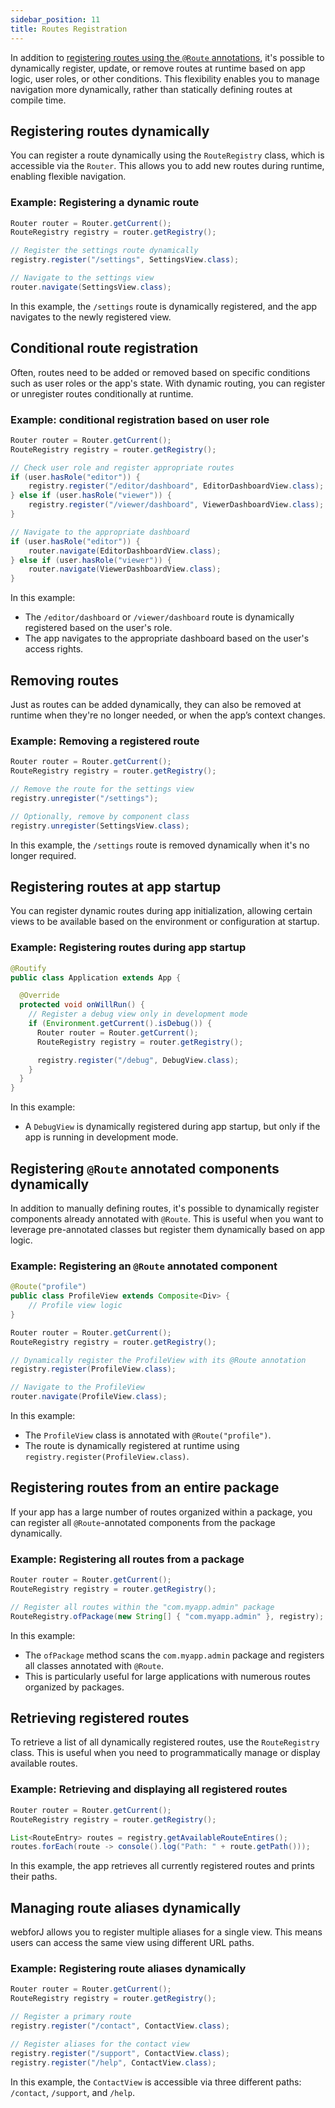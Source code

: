 ```yaml
---
sidebar_position: 11
title: Routes Registration
---
```


In addition to [registering routes using the `@Route` annotations](./defining-routes), it's possible to dynamically register, update, or remove routes at runtime based on app logic, user roles, or other conditions. This flexibility enables you to manage navigation more dynamically, rather than statically defining routes at compile time.


## Registering routes dynamically

You can register a route dynamically using the `RouteRegistry` class, which is accessible via the `Router`. This allows you to add new routes during runtime, enabling flexible navigation.

### Example: Registering a dynamic route

```java
Router router = Router.getCurrent();
RouteRegistry registry = router.getRegistry();

// Register the settings route dynamically
registry.register("/settings", SettingsView.class);

// Navigate to the settings view
router.navigate(SettingsView.class);
```

In this example, the `/settings` route is dynamically registered, and the app navigates to the newly registered view.

## Conditional route registration

Often, routes need to be added or removed based on specific conditions such as user roles or the app's state. With dynamic routing, you can register or unregister routes conditionally at runtime.

### Example: conditional registration based on user role

```java
Router router = Router.getCurrent();
RouteRegistry registry = router.getRegistry();

// Check user role and register appropriate routes
if (user.hasRole("editor")) {
    registry.register("/editor/dashboard", EditorDashboardView.class);
} else if (user.hasRole("viewer")) {
    registry.register("/viewer/dashboard", ViewerDashboardView.class);
}

// Navigate to the appropriate dashboard
if (user.hasRole("editor")) {
    router.navigate(EditorDashboardView.class);
} else if (user.hasRole("viewer")) {
    router.navigate(ViewerDashboardView.class);
}
```

In this example:
- The `/editor/dashboard` or `/viewer/dashboard` route is dynamically registered based on the user's role.
- The app navigates to the appropriate dashboard based on the user's access rights.

## Removing routes

Just as routes can be added dynamically, they can also be removed at runtime when they're no longer needed, or when the app’s context changes.

### Example: Removing a registered route

```java
Router router = Router.getCurrent();
RouteRegistry registry = router.getRegistry();

// Remove the route for the settings view
registry.unregister("/settings");

// Optionally, remove by component class
registry.unregister(SettingsView.class);
```

In this example, the `/settings` route is removed dynamically when it's no longer required.

## Registering routes at app startup

You can register dynamic routes during app initialization, allowing certain views to be available based on the environment or configuration at startup.

### Example: Registering routes during app startup

```java
@Routify
public class Application extends App {

  @Override
  protected void onWillRun() {
    // Register a debug view only in development mode
    if (Environment.getCurrent().isDebug()) {
      Router router = Router.getCurrent();
      RouteRegistry registry = router.getRegistry();

      registry.register("/debug", DebugView.class);
    }
  }
}
```

In this example:
- A `DebugView` is dynamically registered during app startup, but only if the app is running in development mode.

## Registering `@Route` annotated components dynamically

In addition to manually defining routes, it's possible to dynamically register components already annotated with `@Route`. This is useful when you want to leverage pre-annotated classes but register them dynamically based on app logic.

### Example: Registering an `@Route` annotated component

```java
@Route("profile")
public class ProfileView extends Composite<Div> {
    // Profile view logic
}

Router router = Router.getCurrent();
RouteRegistry registry = router.getRegistry();

// Dynamically register the ProfileView with its @Route annotation
registry.register(ProfileView.class);

// Navigate to the ProfileView
router.navigate(ProfileView.class);
```

In this example:
- The `ProfileView` class is annotated with `@Route("profile")`.
- The route is dynamically registered at runtime using `registry.register(ProfileView.class)`.

## Registering routes from an entire package

If your app has a large number of routes organized within a package, you can register all `@Route`-annotated components from the package dynamically.

### Example: Registering all routes from a package

```java
Router router = Router.getCurrent();
RouteRegistry registry = router.getRegistry();

// Register all routes within the "com.myapp.admin" package
RouteRegistry.ofPackage(new String[] { "com.myapp.admin" }, registry);
```

In this example:
- The `ofPackage` method scans the `com.myapp.admin` package and registers all classes annotated with `@Route`.
- This is particularly useful for large applications with numerous routes organized by packages.

## Retrieving registered routes

To retrieve a list of all dynamically registered routes, use the `RouteRegistry` class. This is useful when you need to programmatically manage or display available routes.

### Example: Retrieving and displaying all registered routes

```java
Router router = Router.getCurrent();
RouteRegistry registry = router.getRegistry();

List<RouteEntry> routes = registry.getAvailableRouteEntires();
routes.forEach(route -> console().log("Path: " + route.getPath()));
```

In this example, the app retrieves all currently registered routes and prints their paths.

## Managing route aliases dynamically

webforJ allows you to register multiple aliases for a single view. This means users can access the same view using different URL paths.

### Example: Registering route aliases dynamically

```java
Router router = Router.getCurrent();
RouteRegistry registry = router.getRegistry();

// Register a primary route
registry.register("/contact", ContactView.class);

// Register aliases for the contact view
registry.register("/support", ContactView.class);
registry.register("/help", ContactView.class);
```

In this example, the `ContactView` is accessible via three different paths: `/contact`, `/support`, and `/help`.